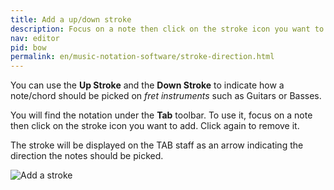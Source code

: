 ```yaml
---
title: Add a up/down stroke
description: Focus on a note then click on the stroke icon you want to add. Click again to remove it
nav: editor
pid: bow
permalink: en/music-notation-software/stroke-direction.html
---
```


You can use the **Up Stroke** and the **Down Stroke** to indicate how a note/chord should be picked on *fret instruments* such as Guitars or Basses. 

You will find the notation under the **Tab** toolbar. To use it, focus on a note then click on the stroke icon you want to add. Click again to remove it. 

The stroke will be displayed on the TAB staff as an arrow indicating the direction the notes should be 
picked. 

![Add a stroke](/help/assets/img/editor/guitar-stroke.gif)
